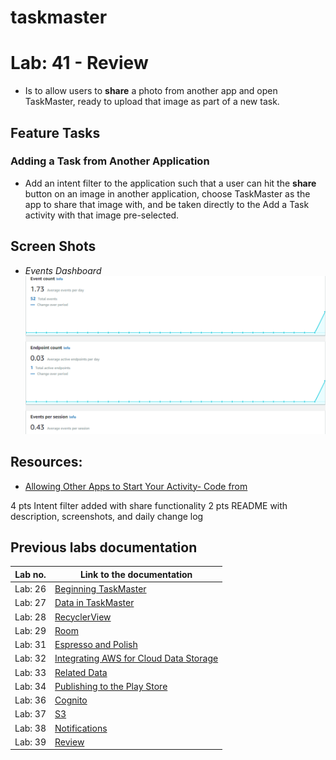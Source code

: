 # taskmaster

# Lab: 41 - Review

- Is to allow users to **share** a photo from another app and open TaskMaster, ready to upload that image as part of a new task.

## Feature Tasks

### Adding a Task from Another Application

- Add an intent filter to the application such that a user can hit the **share** button on an image in another application, choose TaskMaster as the app to share that image with, and be taken directly to the Add a Task activity with that image pre-selected.

## Screen Shots

- *Events Dashboard*  
![Events Dashboard](/screenshots/lab39/dashboard.png) 


## Resources:
- [Allowing Other Apps to Start Your Activity- Code from](https://www.youtube.com/watch?v=j2tXsUKSzeI)


4 pts Intent filter added with share functionality
2 pts README with description, screenshots, and daily change log

## Previous labs documentation

| Lab no.       | Link to the documentation  |         
| ------------|-----------------------------|
|Lab: 26|[Beginning TaskMaster](labs/LAB26.md)|
|Lab: 27|[Data in TaskMaster](labs/LAB27.md)|
|Lab: 28|[RecyclerView](labs/LAB28.md)|
|Lab: 29|[Room](labs/LAB29.md)|
|Lab: 31|[Espresso and Polish](labs/LAB31.md)|
|Lab: 32|[Integrating AWS for Cloud Data Storage](labs/LAB32.md)|
|Lab: 33|[Related Data](labs/LAB33.md)|
|Lab: 34|[Publishing to the Play Store](labs/LAB34.md)|
|Lab: 36|[Cognito](labs/LAB36.md)|
|Lab: 37|[S3](labs/LAB37.md)|
|Lab: 38|[Notifications](labs/LAB38.md)|
|Lab: 39|[Review](labs/LAB39.md)|
